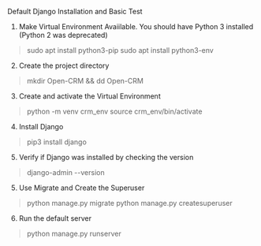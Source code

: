 Default Django Installation and Basic Test

1. Make Virtual Environment Avaiilable. You should have Python 3 installed (Python 2 was deprecated)

> sudo apt install python3-pip
> sudo apt install python3-env

2. Create the project directory

> mkdir Open-CRM && dd Open-CRM

3. Create and activate the Virtual Environment

> python -m venv crm_env
> source crm_env/bin/activate

4. Install Django

> pip3 install django

5. Verify if Django was installed by checking the version

> django-admin --version

5. Use Migrate and Create the Superuser

> python manage.py migrate
> python manage.py createsuperuser

6. Run the default server

> python manage.py runserver 

